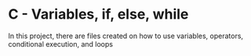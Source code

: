 # C - Variables, if, else, while
In this project, there are files created on how to use variables, operators, conditional execution, and loops
